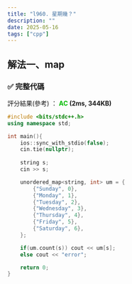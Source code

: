 ```yaml
---
title: "l960. 星期幾？"
description: ""
date: 2025-05-16
tags: ["cpp"]
---
```


## 解法一、map

### ✅ 完整代碼

評分結果(參考) ： **<font color="#00bb00">AC</font> (2ms, 344KB)**

```cpp
#include <bits/stdc++.h>
using namespace std;

int main(){
    ios::sync_with_stdio(false);
    cin.tie(nullptr);
    
    string s;
    cin >> s;

    unordered_map<string, int> um = {
        {"Sunday", 0},
        {"Monday", 1},
        {"Tuesday", 2},
        {"Wednesday", 3},
        {"Thursday", 4},
        {"Friday", 5},
        {"Saturday", 6},
    };

    if(um.count(s)) cout << um[s];
    else cout << "error";

    return 0;
}
```
